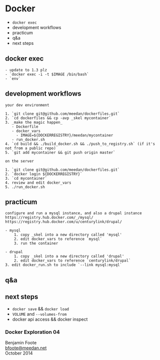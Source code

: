 

# Docker

   - `docker exec`
   - development workflows
   - practicum
   - q&a
   - next steps


##  docker exec

    - update to 1.3 plz
    - `docker exec -i -t $IMAGE /bin/bash`
    - `env`

##  development workflows

    your dev environment

    1. `git clone git@github.com/meedan/dockerfiles.git`
    2. `cd dockerfiles && cp -avp _skel mycontainer`
    3. _make the magic happen_
       - Dockerfile
       - docker_vars
       	 - IMAGE=${DOCKERREGISTRY}/meedan/mycontainer
       - run_docker.sh
    4. `cd build && ./build_docker.sh && ./push_to_registry.sh` (if it's not from a public repo)
    5. `git add mycontainer && git push origin master`

    on the server

    1. `git clone git@github.com/meedan/dockerfiles.git`
    2. `docker login ${DOCKERREGISTRY}`   
    3. `cd mycontainer`
    4. review and edit docker_vars
    5. ./run_docker.sh

##  practicum

    configure and run a mysql instance, and also a drupal instance
    https://registry.hub.docker.com/_/mysql/
    https://registry.hub.docker.com/u/centurylink/drupal/

    - mysql
        1. copy _skel into a new directory called 'mysql'
    	2. edit docker_vars to reference `mysql`
    	3. run the container

    - drupal
        1. copy _skel into a new directory called 'drupal'
    	2. edit docker_vars to reference `centurylink/drupal`
	3. edit docker_run.sh to include `--link mysql:mysql`
    
## q&a

## next steps

   - `docker save` && `docker load`
   - `VOLUME` and `--volumes-from`
   - docker api access && docker inspect


### Docker Exploration 04

Benjamin Foote  
bfoote@meedan.net  
October 2014
